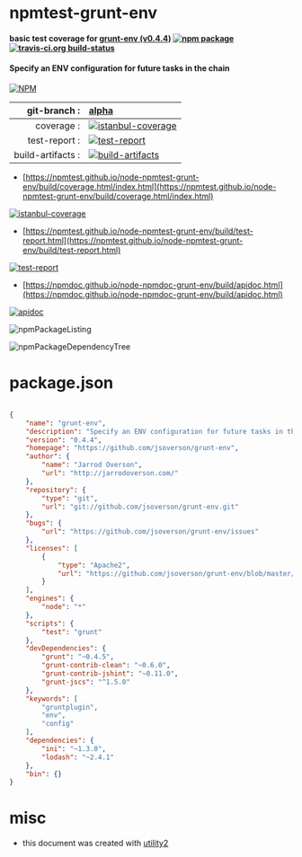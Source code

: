 # npmtest-grunt-env

#### basic test coverage for  [grunt-env (v0.4.4)](https://github.com/jsoverson/grunt-env)  [![npm package](https://img.shields.io/npm/v/npmtest-grunt-env.svg?style=flat-square)](https://www.npmjs.org/package/npmtest-grunt-env) [![travis-ci.org build-status](https://api.travis-ci.org/npmtest/node-npmtest-grunt-env.svg)](https://travis-ci.org/npmtest/node-npmtest-grunt-env)

#### Specify an ENV configuration for future tasks in the chain

[![NPM](https://nodei.co/npm/grunt-env.png?downloads=true&downloadRank=true&stars=true)](https://www.npmjs.com/package/grunt-env)

| git-branch : | [alpha](https://github.com/npmtest/node-npmtest-grunt-env/tree/alpha)|
|--:|:--|
| coverage : | [![istanbul-coverage](https://npmtest.github.io/node-npmtest-grunt-env/build/coverage.badge.svg)](https://npmtest.github.io/node-npmtest-grunt-env/build/coverage.html/index.html)|
| test-report : | [![test-report](https://npmtest.github.io/node-npmtest-grunt-env/build/test-report.badge.svg)](https://npmtest.github.io/node-npmtest-grunt-env/build/test-report.html)|
| build-artifacts : | [![build-artifacts](https://npmtest.github.io/node-npmtest-grunt-env/glyphicons_144_folder_open.png)](https://github.com/npmtest/node-npmtest-grunt-env/tree/gh-pages/build)|

- [https://npmtest.github.io/node-npmtest-grunt-env/build/coverage.html/index.html](https://npmtest.github.io/node-npmtest-grunt-env/build/coverage.html/index.html)

[![istanbul-coverage](https://npmtest.github.io/node-npmtest-grunt-env/build/screenCapture.buildCi.browser.%252Ftmp%252Fbuild%252Fcoverage.lib.html.png)](https://npmtest.github.io/node-npmtest-grunt-env/build/coverage.html/index.html)

- [https://npmtest.github.io/node-npmtest-grunt-env/build/test-report.html](https://npmtest.github.io/node-npmtest-grunt-env/build/test-report.html)

[![test-report](https://npmtest.github.io/node-npmtest-grunt-env/build/screenCapture.buildCi.browser.%252Ftmp%252Fbuild%252Ftest-report.html.png)](https://npmtest.github.io/node-npmtest-grunt-env/build/test-report.html)

- [https://npmdoc.github.io/node-npmdoc-grunt-env/build/apidoc.html](https://npmdoc.github.io/node-npmdoc-grunt-env/build/apidoc.html)

[![apidoc](https://npmdoc.github.io/node-npmdoc-grunt-env/build/screenCapture.buildCi.browser.%252Ftmp%252Fbuild%252Fapidoc.html.png)](https://npmdoc.github.io/node-npmdoc-grunt-env/build/apidoc.html)

![npmPackageListing](https://npmtest.github.io/node-npmtest-grunt-env/build/screenCapture.npmPackageListing.svg)

![npmPackageDependencyTree](https://npmtest.github.io/node-npmtest-grunt-env/build/screenCapture.npmPackageDependencyTree.svg)



# package.json

```json

{
    "name": "grunt-env",
    "description": "Specify an ENV configuration for future tasks in the chain",
    "version": "0.4.4",
    "homepage": "https://github.com/jsoverson/grunt-env",
    "author": {
        "name": "Jarrod Overson",
        "url": "http://jarrodoverson.com/"
    },
    "repository": {
        "type": "git",
        "url": "git://github.com/jsoverson/grunt-env.git"
    },
    "bugs": {
        "url": "https://github.com/jsoverson/grunt-env/issues"
    },
    "licenses": [
        {
            "type": "Apache2",
            "url": "https://github.com/jsoverson/grunt-env/blob/master/LICENSE-Apache2"
        }
    ],
    "engines": {
        "node": "*"
    },
    "scripts": {
        "test": "grunt"
    },
    "devDependencies": {
        "grunt": "~0.4.5",
        "grunt-contrib-clean": "~0.6.0",
        "grunt-contrib-jshint": "~0.11.0",
        "grunt-jscs": "^1.5.0"
    },
    "keywords": [
        "gruntplugin",
        "env",
        "config"
    ],
    "dependencies": {
        "ini": "~1.3.0",
        "lodash": "~2.4.1"
    },
    "bin": {}
}
```



# misc
- this document was created with [utility2](https://github.com/kaizhu256/node-utility2)
